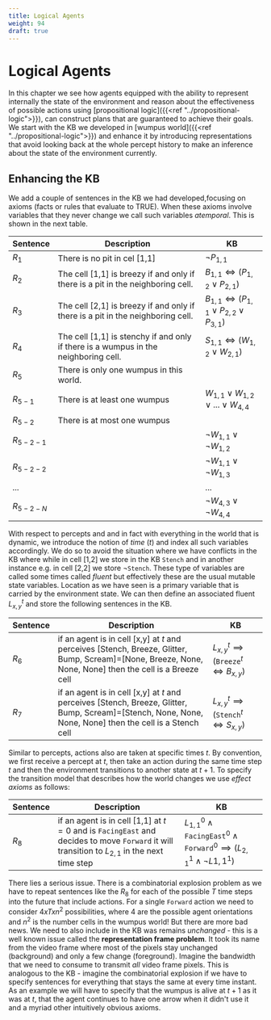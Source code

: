 ```yaml
---
title: Logical Agents
weight: 94
draft: true
---
```


# Logical Agents

In this chapter we see how agents equipped with the ability to represent internally the state of the environment and reason about the effectiveness of possible actions using [propositional logic]({{<ref "../propositional-logic">}}), can construct plans that are guaranteed to achieve their goals. We start with the KB we developed in [wumpus world]({{<ref "../propositional-logic">}}) and enhance it by introducing representations that avoid looking back at the whole percept history to make an inference about the state of the environment currently. 

## Enhancing the KB

We add a couple of sentences in the KB we had developed,focusing on axioms (facts or rules that evaluate to TRUE). When these axioms involve variables that they never change we call such variables _atemporal_. This is shown in the next table.

| Sentence | Description | KB |
| --- | --- | --- | 
| $R_1$ | There is no pit in cel [1,1] | $\neg P_{1,1}$ |
| $R_2$ | The cell [1,1] is breezy if and only if there is a pit in the neighboring cell. | $B_{1,1} ⇔ (P_{1,2} \lor P_{2,1})$ | 
| $R_3$ | The cell [2,1] is breezy if and only if there is a pit in the neighboring cell. | $B_{1,1} ⇔ (P_{1,1} \lor P_{2,2} \lor P_{3,1})$ |
| $R_4$ | The cell [1,1] is stenchy if and only if there is a wumpus in the neighboring cell. | $S_{1,1} ⇔ (W_{1,2} \lor W_{2,1})$ | 
| $R_5$ | There is only one wumpus in this world. | | 
| $R_{5-1}$ | There is at least one wumpus | $W_{1,1} \lor W_{1,2} \lor ... \lor W_{4,4}$  |
| $R_{5-2}$ | There is at most one wumpus | | 
| $R_{5-2-1}$ | | $\neg W_{1,1} \lor \neg W_{1,2}$ | 
| $R_{5-2-2}$ |  | $\neg W_{1,1} \lor \neg W_{1,3}$ | 
| ... |  | ... | 
| $R_{5-2-N}$|  | $\neg W_{4,3} \lor \neg W_{4,4}$ |


With respect to percepts and and in fact with everything in the world that is dynamic, we introduce the notion of _time_ ($t$) and index all such variables accordingly. We do so to avoid the situation where we have conflicts in the KB where while in cell [1,2] we store in the KB $\mathtt{Stench}$ and in another instance e.g. in cell [2,2] we store $\neg \mathtt{Stench}$. These type of variables are called some times called _fluent_ but effectively these are the usual mutable state variables. Location as we have seen is a primary variable that is carried by the environment state. We can then define an associated fluent $L_{x,y}^t$ and store the following sentences in the KB. 

| Sentence | Description | KB |
| --- | --- | --- | 
| $R_6$ | if an agent is in cell [x,y] at $t$ and perceives [Stench, Breeze, Glitter, Bump, Scream]=[None, Breeze, None, None, None] then the cell is a Breeze cell | $L_{x,y}^t \implies (\mathtt{Breeze}^t ⇔ B_{x,y})$ | 
| $R_7$ | if an agent is in cell [x,y] at $t$ and perceives [Stench, Breeze, Glitter, Bump, Scream]=[Stench, None, None, None, None] then the cell is a Stench cell | $L_{x,y}^t \implies (\mathtt{Stench}^t ⇔ S_{x,y})$ | 

Similar to percepts, actions also are taken at specific times $t$. By convention, we first receive a percept at $t$, then take an action during the same time step $t$ and then the environment transitions to another state at $t+1$. To specify the transition model that describes how the world changes we use _effect axioms_ as follows:

| Sentence | Description | KB |
| --- | --- | --- | 
| $R_8$ | if an agent is in cell [1,1] at $t=0$ and is $\mathtt{FacingEast}$ and decides to move $\mathtt{Forward}$ it will transition to $L_{2,1}$ in the next time step | $L_{1,1}^0 \land \mathtt{FacingEast}^0 \land \mathtt{Forward}^0 \implies (L_{2,1}^1 \land \neg L{1,1}^1)$ | 

There lies a serious issue. There is a combinatorial explosion problem as we have to repeat sentences like the $R_8$ for each of the possible $T$ time steps into the future that include actions. For a single $\mathtt{Forward}$ action we need to consider $4 x T x n^2$ possibilities, where 4 are the possible agent orientations and $n^2$ is the number cells in the wumpus world! But there are more bad news. We need to also include in the KB was remains _unchanged_ - this is a well known issue called the **representation frame problem**. It took its name from the video frame where most of the pixels stay unchanged (background) and only a few change (foreground). Imagine the bandwidth that we need to consume to transmit _all_ video frame pixels.  This is analogous to the KB - imagine the combinatorial explosion if we have to specify sentences for everything that stays the same at every time instant. As an example we will have to specify that the wumpus is alive at $t+1$ as it was at $t$, that the agent continues to have one arrow when it didn't use it and a myriad other intuitively obvious axioms. 
